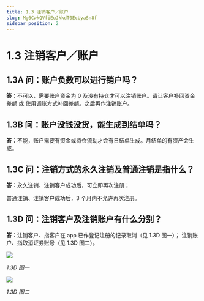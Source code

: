 ```yaml
---
title: 1.3 注销客户／账户
slug: Mg6CwkQVfiEuJkkdT0EcUyaSn8f
sidebar_position: 2
---
```



# 1.3 注销客户／账户

## 1.3A 问：账户负数可以进行销户吗？

<b>答：</b>不可以，需要账户资金为 0 及没有持仓才可以注销账户。请让客户补回资金差额 或 使用调账方式补回差额。之后再作注销账户。


## 1.3B 问：账户没钱没货，能生成到结单吗？

<b>答：</b>不能，账户需要有资金或持仓流动才会有日结单生成。月结单的有资产会生成。

## 1.3C 问：注销方式的永久注销及普通注销是指什么？

<b>答：</b>永久注销、注销客户成功后，可立即再次注册；

普通注销、注销客户成功后，3 个月内不允许再次注册。

## 1.3D 问：注销客户及注销账户有什么分别？

<b>答：</b>注销客户、指客户在 app 已作登记注册的记录取消（见 1.3D 图一）；
 注销账户、指取消证券账号（见 1.3D 图二）。

<img src="/assets/KjpMb2Gcso9YcdxzCdnc6ixjnmL.png" src-width="2658" src-height="1180" align="center"/>

<em>1.3D 图一</em>

<img src="/assets/GZeFbgbS3oaZFbx2h7vcS1Gzn4e.png" src-width="2660" src-height="1308" align="center"/>

<em>1.3D 图二</em>

